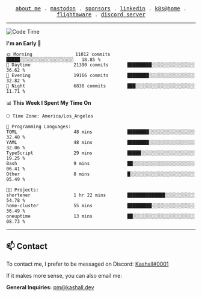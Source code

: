 <p align="center">
  <samp>
    <a href="https://jordanjones.org/">about me</a> .
    <a rel="me" href="https://mastodon.social/@kashall">mastodon</a> .
    <a href="https://github.com/sponsors/kashalls">sponsors</a> .
    <a href="https://linkedin.com/in/jordpjones">linkedin</a> .
    <a href="https://github.com/kashalls/home-cluster">k8s@home</a> .
    <a href="https://flightaware.com/adsb/stats/user/kashalls">flightaware</a> .
    <a href="https://discord.gg/V2WrCfqba9">discord server</a>
  </samp>
</p>

---

<!--START_SECTION:waka-->
![Code Time](http://img.shields.io/badge/Code%20Time-1%2C615%20hrs%2050%20mins-blue)

**I'm an Early 🐤** 

```text
🌞 Morning                11012 commits       █████░░░░░░░░░░░░░░░░░░░░   18.85 % 
🌆 Daytime                21390 commits       █████████░░░░░░░░░░░░░░░░   36.62 % 
🌃 Evening                19166 commits       ████████░░░░░░░░░░░░░░░░░   32.82 % 
🌙 Night                  6838 commits        ███░░░░░░░░░░░░░░░░░░░░░░   11.71 % 
```


📊 **This Week I Spent My Time On** 

```text
🕑︎ Time Zone: America/Los_Angeles

💬 Programming Languages: 
TOML                     48 mins             ████████░░░░░░░░░░░░░░░░░   32.40 % 
YAML                     48 mins             ████████░░░░░░░░░░░░░░░░░   32.06 % 
TypeScript               29 mins             █████░░░░░░░░░░░░░░░░░░░░   19.25 % 
Bash                     9 mins              ██░░░░░░░░░░░░░░░░░░░░░░░   06.41 % 
Other                    8 mins              █░░░░░░░░░░░░░░░░░░░░░░░░   05.49 % 

🐱‍💻 Projects: 
shortener                1 hr 22 mins        ██████████████░░░░░░░░░░░   54.78 % 
home-cluster             55 mins             █████████░░░░░░░░░░░░░░░░   36.49 % 
oneuptime                13 mins             ██░░░░░░░░░░░░░░░░░░░░░░░   08.73 % 
```


<!--END_SECTION:waka-->

---

## 📫 Contact

To contact me, I prefer to be messaged on Discord:  [Kashall#0001](https://discord.com/users/201077739589992448)

If it makes more sense, you can also email me:

**General Inquiries:** pm@kashall.dev  
